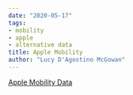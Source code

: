 ```yaml
---
date: "2020-05-17"
tags:
- mobility
- apple
- alternative data
title: Apple Mobility
author: "Lucy D'Agostino McGowan"
---
```


[Apple Mobility Data](https://www.apple.com/covid19/mobility)

